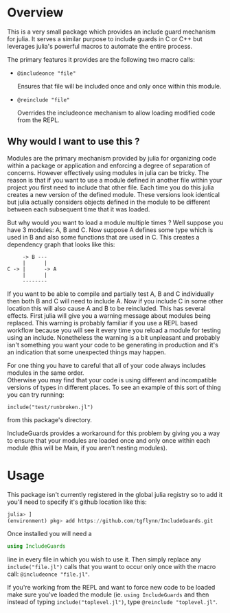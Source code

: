 Overview
========

This is a very small package which provides an include guard mechanism for julia.
It serves a similar purpose to include guards in C or C++ but leverages julia's 
powerful macros to automate the entire process.

The primary features it provides are the following two macro calls:

 * `@includeonce "file"`

    Ensures that file will be included once and only once within this module.

 * `@reinclude "file"`
   
    Overrides the includeonce mechanism to allow loading modified code from the REPL.

Why would I want to use this ?
------------------------------

Modules are the primary mechanism provided by julia for organizing code within a package
or application and enforcing a degree of separation of concerns.  However effectively using modules
in julia can be tricky.  The reason is that if you want to use a module defined in another file
within your project you first need to include that other file.  Each time you do this julia creates a 
new version of the defined module.  These versions look identical but julia actually considers objects
defined in the module to be different between each subsequent time that it was loaded.

But why would you want to load a module multiple times ?  Well suppose you have 3 modules: A, B and C.
Now suppose A defines some type which is used in B and also some functions that are used in C.  This
creates a dependency graph that looks like this:

         -> B ---
         |      |
    C -> |      -> A
         |      |
         --------

If you want to be able to compile and partially test A, B and C individually then both B and C will
need to include A.  Now if you include C in some other location this will also cause A and B to be
reincluded.  This has several effects.  First julia will give you a warning message about modules 
being replaced.  This warning is probably familiar if you use a REPL based workflow because you will
see it every time you reload a module for testing using an include.  Nonetheless the warning is a bit 
unpleasant and probably isn't something you want your code to be generating in production and it's
an indication that some unexpected things may happen.

For one thing you have to careful that all of your code always includes modules in the same order.  
Otherwise you may find that your code is using different and incompatible versions of types in different
places.  To see an example of this sort of thing you can try running: 

```include("test/runbroken.jl")```

from this package's directory.

IncludeGuards provides a workaround for this problem by giving you a way to ensure that your modules are 
loaded once and only once within each module (this will be Main, if you aren't nesting modules).

Usage
=====

This package isn't currently registered in the global julia registry so to add it you'll need to specify
it's github location like this:

```julia
julia> ]
(environment) pkg> add https://github.com/tgflynn/IncludeGuards.git
```

Once installed you will need a 

```julia
using IncludeGuards
```

line in every file in which you wish to use it.  Then simply replace any `include("file.jl")` calls that you want to occur
only once with the macro call: `@includeonce "file.jl"`.

If you're working from the REPL and want to force new code to be loaded make sure you've loaded the module 
(ie. `using IncludeGuards` and then instead of typing `include("toplevel.jl")`, type `@reinclude "toplevel.jl"`.

